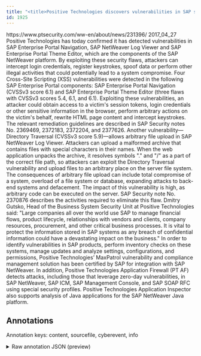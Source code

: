 ```yaml
---
title: "<title>Positive Technologies discovers vulnerabilities in SAP solutions</title>"
id: 1925
---
```


<title>Positive Technologies discovers vulnerabilities in SAP solutions</title>
<source> https://www.ptsecurity.com/ww-en/about/news/231396/ </source>
<date> 2017_04_27 </date>
<text>
Positive Technologies has today confirmed it has detected vulnerabilities in SAP Enterprise Portal Navigation, SAP NetWeaver Log Viewer and SAP Enterprise Portal Theme Editor, which are the components of the SAP NetWeaver platform. By exploiting these security flaws, attackers can intercept login credentials, register keystrokes, spoof data or perform other illegal activities that could potentially lead to a system compromise.
Four Cross-Site Scripting (XSS) vulnerabilities were detected in the following SAP Enterprise Portal components: SAP Enterprise Portal Navigation (CVSSv3 score 6.1) and SAP Enterprise Portal Theme Editor (three flaws with CVSSv3 scores 5.4, 6.1, and 6.1). 
Exploiting these vulnerabilities, an attacker could obtain access to a victim's session tokens, login credentials or other sensitive information in the browser, perform arbitrary actions on the victim's behalf, rewrite HTML page content and intercept keystrokes. The relevant remediation guidelines are described in SAP Security notes No. 2369469, 2372183, 2372204, and 2377626.
Another vulnerability—Directory Traversal (CVSSv3 score 5.9)—allows arbitrary file upload in SAP NetWeaver Log Viewer. Attackers can upload a malformed archive that contains files with special characters in their names. When the web application unpacks the archive, it resolves symbols "." and "/" as a part of the correct file path, so attackers can exploit the Directory Traversal vulnerability and upload files to an arbitrary place on the server file system.
The consequences of arbitrary file upload can include total compromise of a system, overload of a file system or database, expanding attacks to back-end systems and defacement. The impact of this vulnerability is high, as arbitrary code can be executed on the server. SAP Security note No. 2370876 describes the activities required to eliminate this flaw. 
Dmitry Gutsko, Head of the Business System Security Unit at Positive Technologies said: "Large companies all over the world use SAP to manage financial flows, product lifecycle, relationships with vendors and clients, company resources, procurement, and other critical business processes. It is vital to protect the information stored in SAP systems as any breach of confidential information could have a devastating impact on the business."
In order to identify vulnerabilities in SAP products, perform inventory checks on these systems, manage updates and analyze settings, configurations, and permissions, Positive Technologies’ MaxPatrol vulnerability and compliance management solution has been certified by SAP for integration with SAP NetWeaver. In addition, Positive Technologies Application Firewall (PT AF) detects attacks, including those that leverage zero-day vulnerabilities, in SAP NetWeaver, SAP ICM, SAP Management Console, and SAP SOAP RFC using special security profiles. 
Positive Technologies Application Inspector also supports analysis of Java applications for the SAP NetWeaver Java platform.
</text>



## Annotations

Annotation keys: content, sourcefile, cyberevent, info

<details>
<summary>Raw annotation JSON (preview)</summary>

```json
{
  "content": "Positive Technologies has today confirmed it has detected vulnerabilities in SAP Enterprise Portal Navigation, SAP NetWeaver Log Viewer and SAP Enterprise Portal Theme Editor, which are the components of the SAP NetWeaver platform. By exploiting these security flaws, attackers can intercept login credentials, register keystrokes, spoof data or perform other illegal activities that could potentially lead to a system compromise. Four Cross-Site Scripting (XSS) vulnerabilities were detected in the following SAP Enterprise Portal components: SAP Enterprise Portal Navigation (CVSSv3 score 6.1) and SAP Enterprise Portal Theme Editor (three flaws with CVSSv3 scores 5.4, 6.1, and 6.1).  Exploiting these vulnerabilities, an attacker could obtain access to a victim's session tokens, login credentials or other sensitive information in the browser, perform arbitrary actions on the victim's behalf, rewrite HTML page content and intercept keystrokes. The relevant remediation guidelines are described in SAP Security notes No. 2369469, 2372183, 2372204, and 2377626. Another vulnerability\u2014Directory Traversal (CVSSv3 score 5.9)\u2014allows arbitrary file upload in SAP NetWeaver Log Viewer. Attackers can upload a malformed archive that contains files with special characters in their names. When the web application unpacks the archive, it resolves symbols \".\" and \"/\" as a part of the correct file path, so attackers can exploit the Directory Traversal vulnerability and upload files to an arbitrary place on the server file system. The consequences of arbitrary file upload can include total compromise of a system, overload of a file system or database, expanding attacks to back-end systems and defacement. The impact of this vulnerability is high, as arbitrary code can be executed on the server. SAP Security note No. 2370876 describes the activities required to eliminate this flaw.  Dmitry Gutsko, Head of the Business System Security Unit at Positive Technologies said: \"Large companies all over the world use SAP to manage financial flows, product lifecycle, relationships with vendors and clients, company resources, procurement, and other critical business processes. It is vital to protect the information stored in SAP systems as any breach of confidential information could have a devastating impact on the business.\" In order to identify vulnerabilities in SAP products, perform inventory checks on these systems, manage updates and analyze settings, configurations, and permissions, Positive Technologies\u2019 MaxPatrol vulnerability and compliance management solution has been certified by SAP for integration with SAP NetWeaver. In addition, Positive Technologies Application Firewall (PT AF) detects attacks, including those that leverage zero-day vulnerabilities, in SAP NetWeaver, SAP ICM, SAP Management Console, and SAP SOAP RFC using special security profiles.  Positive Technologies Application Inspector also supports analysis of Java applications for the SAP NetWeaver Java platform.",
  "sourcefile": "1925.txt",
  "cyberevent": {
    "hopper": [
      {
        "index": 0,
        "relation": "Same",
        "events": [
          {
            "index": "E4",
            "type": "Attack",
            "realis": "Generic",
            "nugget": {
              "startOffset": 740,
              "index": "T20",
              "endOffset": 753,
              "text": "obtain access"
            },
            "argument": [
              {
                "index": "T25",
                "text": "sensitive information",
                "endOffset": 832,
                "role": {
                  "type": "Compromised-Data"
                },
                "startOffset": 811,
                "type": "Data"
              },
              {
                "index": "T24",
                "text": "login credentials",
                "endOffset": 801,
                "role": {
                  "type": "Compromised-Data"
               
```
</details>
